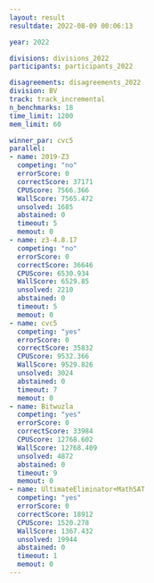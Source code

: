 ```yaml
---
layout: result
resultdate: 2022-08-09 00:06:13

year: 2022

divisions: divisions_2022
participants: participants_2022

disagreements: disagreements_2022
division: BV
track: track_incremental
n_benchmarks: 18
time_limit: 1200
mem_limit: 60

winner_par: cvc5
parallel:
- name: 2019-Z3
  competing: "no"
  errorScore: 0
  correctScore: 37171
  CPUScore: 7566.366
  WallScore: 7565.472
  unsolved: 1685
  abstained: 0
  timeout: 5
  memout: 0
- name: z3-4.8.17
  competing: "no"
  errorScore: 0
  correctScore: 36646
  CPUScore: 6530.934
  WallScore: 6529.85
  unsolved: 2210
  abstained: 0
  timeout: 5
  memout: 0
- name: cvc5
  competing: "yes"
  errorScore: 0
  correctScore: 35832
  CPUScore: 9532.366
  WallScore: 9529.826
  unsolved: 3024
  abstained: 0
  timeout: 7
  memout: 0
- name: Bitwuzla
  competing: "yes"
  errorScore: 0
  correctScore: 33984
  CPUScore: 12768.602
  WallScore: 12768.409
  unsolved: 4872
  abstained: 0
  timeout: 9
  memout: 0
- name: UltimateEliminator+MathSAT
  competing: "yes"
  errorScore: 0
  correctScore: 18912
  CPUScore: 1520.278
  WallScore: 1367.432
  unsolved: 19944
  abstained: 0
  timeout: 1
  memout: 0
---
```

